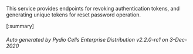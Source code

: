 






This service provides endpoints for revoking authentication tokens, and generating unique tokens for reset password operation.

[:summary]

###### Auto generated by Pydio Cells Enterprise Distribution v2.2.0-rc1 on 3-Dec-2020
